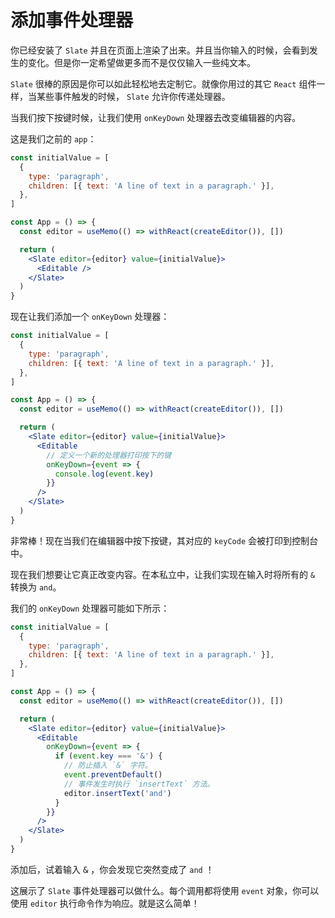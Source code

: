 # 添加事件处理器

你已经安装了 `Slate` 并且在页面上渲染了出来。并且当你输入的时候，会看到发生的变化。但是你一定希望做更多而不是仅仅输入一些纯文本。

`Slate` 很棒的原因是你可以如此轻松地去定制它。就像你用过的其它 `React` 组件一样，当某些事件触发的时候， `Slate` 允许你传递处理器。

当我们按下按键时候，让我们使用 `onKeyDown` 处理器去改变编辑器的内容。

这是我们之前的 `app`：

```jsx
const initialValue = [
  {
    type: 'paragraph',
    children: [{ text: 'A line of text in a paragraph.' }],
  },
]

const App = () => {
  const editor = useMemo(() => withReact(createEditor()), [])

  return (
    <Slate editor={editor} value={initialValue}>
      <Editable />
    </Slate>
  )
}
```

现在让我们添加一个 `onKeyDown` 处理器：

```jsx
const initialValue = [
  {
    type: 'paragraph',
    children: [{ text: 'A line of text in a paragraph.' }],
  },
]

const App = () => {
  const editor = useMemo(() => withReact(createEditor()), [])

  return (
    <Slate editor={editor} value={initialValue}>
      <Editable
        // 定义一个新的处理器打印按下的键
        onKeyDown={event => {
          console.log(event.key)
        }}
      />
    </Slate>
  )
}
```

非常棒！现在当我们在编辑器中按下按键，其对应的 `keyCode` 会被打印到控制台中。

现在我们想要让它真正改变内容。在本私立中，让我们实现在输入时将所有的 `&` 转换为 `and`。

我们的 `onKeyDown` 处理器可能如下所示：

```jsx
const initialValue = [
  {
    type: 'paragraph',
    children: [{ text: 'A line of text in a paragraph.' }],
  },
]

const App = () => {
  const editor = useMemo(() => withReact(createEditor()), [])

  return (
    <Slate editor={editor} value={initialValue}>
      <Editable
        onKeyDown={event => {
          if (event.key === '&') {
            // 防止插入 `&` 字符。
            event.preventDefault()
            // 事件发生时执行 `insertText` 方法。
            editor.insertText('and')
          }
        }}
      />
    </Slate>
  )
}
```

添加后，试着输入 <kbd>&</kbd> ，你会发现它突然变成了 `and` ！

这展示了 `Slate` 事件处理器可以做什么。每个调用都将使用 `event` 对象，你可以使用 `editor` 执行命令作为响应。就是这么简单！